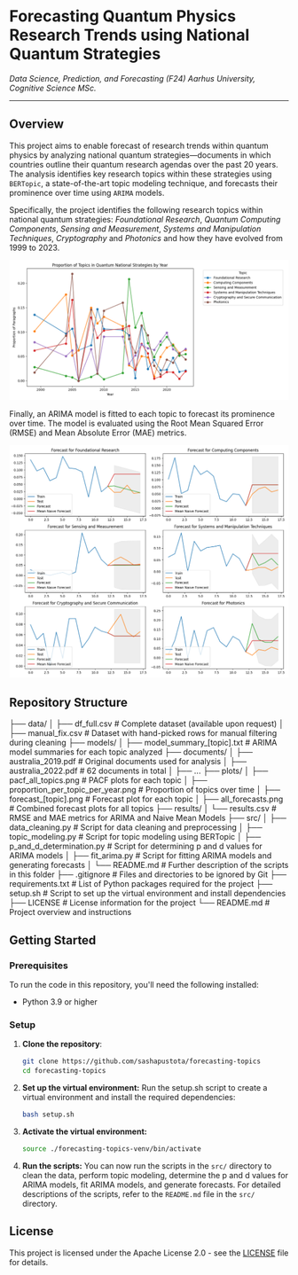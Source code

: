 # Forecasting Quantum Physics Research Trends using National Quantum Strategies

*Data Science, Prediction, and Forecasting (F24)*
*Aarhus University, Cognitive Science MSc.*

---

## Overview

This project aims to enable forecast of research trends within quantum physics by analyzing national quantum strategies—documents in which countries outline their quantum research agendas over the past 20 years. The analysis identifies key research topics within these strategies using `BERTopic`, a state-of-the-art topic modeling technique, and forecasts their prominence over time using `ARIMA` models.

Specifically, the project identifies the following research topics within national quantum strategies: *Foundational Research*, *Quantum Computing Components*, *Sensing and Measurement*, *Systems and Manipulation Techniques*, *Cryptography* and *Photonics* and how they have evolved from 1999 to 2023.

![Proportion of Topics in Quantum National Strategies by Year](plots/proportion_per_topic_per_year.png)

Finally, an ARIMA model is fitted to each topic to forecast its prominence over time. The model is evaluated using the Root Mean Squared Error (RMSE) and Mean Absolute Error (MAE) metrics.

![Forecast of Research Topics in National Quantum Strategies](plots/all_forecasts.png)

## Repository Structure

├── data/
│   ├── df_full.csv # Complete dataset (available upon request)
│   ├── manual_fix.csv # Dataset with hand-picked rows for manual filtering during cleaning
├── models/
│   ├── model_summary_[topic].txt # ARIMA model summaries for each topic analyzed
├── documents/
│   ├── australia_2019.pdf # Original documents used for analysis
│   ├── australia_2022.pdf # 62 documents in total
│   ├── ...
├── plots/
│   ├── pacf_all_topics.png # PACF plots for each topic
│   ├── proportion_per_topic_per_year.png # Proportion of topics over time
│   ├── forecast_[topic].png # Forecast plot for each topic
│   ├── all_forecasts.png # Combined forecast plots for all topics
├── results/
│   └── results.csv # RMSE and MAE metrics for ARIMA and Naive Mean Models
├── src/
│   ├── data_cleaning.py # Script for data cleaning and preprocessing
│   ├── topic_modeling.py # Script for topic modeling using BERTopic
│   ├── p_and_d_determination.py # Script for determining p and d values for ARIMA models
│   ├── fit_arima.py # Script for fitting ARIMA models and generating forecasts
│   └── README.md # Further description of the scripts in this folder
├── .gitignore # Files and directories to be ignored by Git
├── requirements.txt # List of Python packages required for the project
├── setup.sh # Script to set up the virtual environment and install dependencies
├── LICENSE # License information for the project
└── README.md # Project overview and instructions

## Getting Started

### Prerequisites

To run the code in this repository, you'll need the following installed:

- Python 3.9 or higher

### Setup

1. **Clone the repository**:
   ```bash
   git clone https://github.com/sashapustota/forecasting-topics
   cd forecasting-topics
   ```

2. **Set up the virtual environment:**
    Run the setup.sh script to create a virtual environment and install the required dependencies:
    ```bash
    bash setup.sh
    ```

3. **Activate the virtual environment:**
    ```bash
    source ./forecasting-topics-venv/bin/activate
    ```

4. **Run the scripts:**
    You can now run the scripts in the `src/` directory to clean the data, perform topic modeling, determine the p and d values for ARIMA models, fit ARIMA models, and generate forecasts. For detailed descriptions of the scripts, refer to the `README.md` file in the `src/` directory.

## License

This project is licensed under the Apache License 2.0 - see the [LICENSE](LICENSE) file for details.